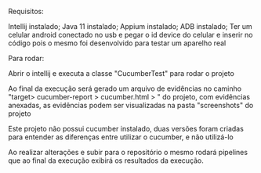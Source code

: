 Requisitos:

Intellij instalado;
Java 11 instalado;
Appium instalado;
ADB instalado;
Ter um celular android conectado no usb e pegar o id device do celular e inserir no código pois o mesmo foi desenvolvido para testar um aparelho real


Para rodar:

Abrir o intellij e executa a classe "CucumberTest" para rodar o projeto

Ao final da execução será gerado um arquivo de evidências no caminho "target> cucumber-report > cucumber.html > " do projeto, com evidências anexadas, as evidências podem ser visualizadas na pasta "screenshots" do projeto

Este projeto não possui cucumber instalado, duas versões foram criadas para entender as diferenças entre utilizar o cucumber, e não utilizá-lo

Ao realizar alterações e subir para o repositório o mesmo rodará pipelines que ao final da execução exibirá os resultados da execução.
